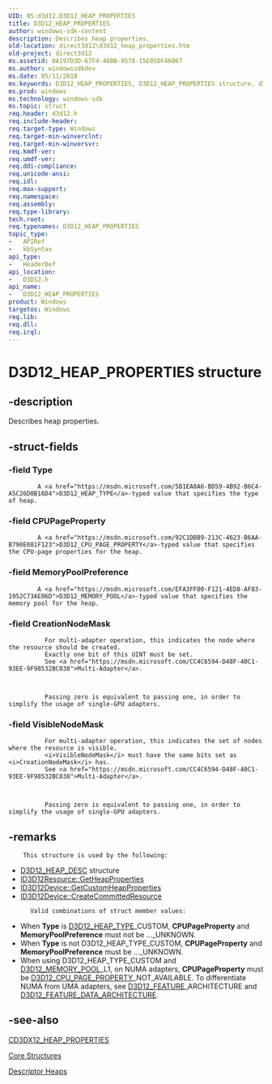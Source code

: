 ```yaml
---
UID: NS:d3d12.D3D12_HEAP_PROPERTIES
title: D3D12_HEAP_PROPERTIES
author: windows-sdk-content
description: Describes heap properties.
old-location: direct3d12\d3d12_heap_properties.htm
old-project: direct3d12
ms.assetid: 0A197D3D-67F4-46BB-8578-15E05DF46067
ms.author: windowssdkdev
ms.date: 05/11/2018
ms.keywords: D3D12_HEAP_PROPERTIES, D3D12_HEAP_PROPERTIES structure, d3d12/D3D12_HEAP_PROPERTIES, direct3d12.d3d12_heap_properties
ms.prod: windows
ms.technology: windows-sdk
ms.topic: struct
req.header: d3d12.h
req.include-header: 
req.target-type: Windows
req.target-min-winverclnt: 
req.target-min-winversvr: 
req.kmdf-ver: 
req.umdf-ver: 
req.ddi-compliance: 
req.unicode-ansi: 
req.idl: 
req.max-support: 
req.namespace: 
req.assembly: 
req.type-library: 
tech.root: 
req.typenames: D3D12_HEAP_PROPERTIES
topic_type:
-	APIRef
-	kbSyntax
api_type:
-	HeaderDef
api_location:
-	D3D12.h
api_name:
-	D3D12_HEAP_PROPERTIES
product: Windows
targetos: Windows
req.lib: 
req.dll: 
req.irql: 
---
```


# D3D12_HEAP_PROPERTIES structure


## -description


Describes heap properties.


## -struct-fields




### -field Type


            A <a href="https://msdn.microsoft.com/5B1EA8A6-BD59-4B92-B6C4-A5C26D0B16D4">D3D12_HEAP_TYPE</a>-typed value that specifies the type of heap.
          


### -field CPUPageProperty


            A <a href="https://msdn.microsoft.com/92C1DBB9-213C-4623-B6AA-B790E081F123">D3D12_CPU_PAGE_PROPERTY</a>-typed value that specifies the CPU-page properties for the heap.
          


### -field MemoryPoolPreference


            A <a href="https://msdn.microsoft.com/EFA3FF00-F121-4ED8-AF83-1952C73AE06D">D3D12_MEMORY_POOL</a>-typed value that specifies the memory pool for the heap.
          


### -field CreationNodeMask


              For multi-adapter operation, this indicates the node where the resource should be created.
              Exactly one bit of this UINT must be set.
              See <a href="https://msdn.microsoft.com/CC4C6594-D48F-40C1-93EE-9F98532BC038">Multi-Adapter</a>.
            


              Passing zero is equivalent to passing one, in order to simplify the usage of single-GPU adapters.
            


### -field VisibleNodeMask


              For multi-adapter operation, this indicates the set of nodes where the resource is visible.
              <i>VisibleNodeMask</i> must have the same bits set as <i>CreationNodeMask</i> has.
              See <a href="https://msdn.microsoft.com/CC4C6594-D48F-40C1-93EE-9F98532BC038">Multi-Adapter</a>.
            


              Passing zero is equivalent to passing one, in order to simplify the usage of single-GPU adapters.
            


## -remarks




        This structure is used by the following:
        

<ul>
<li>
<a href="https://msdn.microsoft.com/3A473476-F37E-4F01-B121-87E998EE9411">D3D12_HEAP_DESC</a> structure
          </li>
<li>
<a href="https://msdn.microsoft.com/7F76986D-02F1-4E5A-B9A4-CFB021B72026">ID3D12Resource::GetHeapProperties</a>
</li>
<li>
<a href="https://msdn.microsoft.com/FD1A7C77-24C3-49D5-8F20-01D5FF7FC895">ID3D12Device::GetCustomHeapProperties</a>
</li>
<li>
<a href="https://msdn.microsoft.com/FF9E8F11-F2C5-4A96-8E25-140870D15DA9">ID3D12Device::CreateCommittedResource</a>
</li>
</ul>

          Valid combinations of struct member values:
        

<ul>
<li>
            When <b>Type</b> is <a href="https://msdn.microsoft.com/5B1EA8A6-BD59-4B92-B6C4-A5C26D0B16D4">D3D12_HEAP_TYPE</a>_CUSTOM,
            <b>CPUPageProperty</b> and <b>MemoryPoolPreference</b> must not be ..._UNKNOWN.
          </li>
<li>
            When <b>Type</b> is not D3D12_HEAP_TYPE_CUSTOM,
            <b>CPUPageProperty</b> and <b>MemoryPoolPreference</b> must be ..._UNKNOWN.
          </li>
<li>
            When using D3D12_HEAP_TYPE_CUSTOM and <a href="https://msdn.microsoft.com/EFA3FF00-F121-4ED8-AF83-1952C73AE06D">D3D12_MEMORY_POOL</a>_L1, on NUMA adapters,
            <b>CPUPageProperty</b> must be <a href="https://msdn.microsoft.com/92C1DBB9-213C-4623-B6AA-B790E081F123">D3D12_CPU_PAGE_PROPERTY</a>_NOT_AVAILABLE.
            To differentiate NUMA from UMA adapters, see
            <a href="https://msdn.microsoft.com/165ECFE0-1B18-4A26-8B9C-3CE53776A349">D3D12_FEATURE</a>_ARCHITECTURE and
            <a href="https://msdn.microsoft.com/FA16A260-3CC9-4F32-A97B-8A561A01C138">D3D12_FEATURE_DATA_ARCHITECTURE</a>.
          </li>
</ul>



## -see-also




<a href="https://msdn.microsoft.com/AC759F25-D643-412D-AA83-3A2C040BE64B">CD3DX12_HEAP_PROPERTIES</a>



<a href="https://msdn.microsoft.com/7FE8796A-98D1-4333-8755-2A47567460B3">Core Structures</a>



<a href="https://msdn.microsoft.com/04D3FACF-21EC-45CA-AD9B-78FDCDDC7136">Descriptor Heaps</a>
 

 

